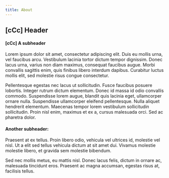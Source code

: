 ```yaml
---
title: About
---
```

## [cCc] Header

#### [cCc] A subheader

Lorem ipsum dolor sit amet, consectetur adipiscing elit. Duis eu mollis urna, vel faucibus arcu. Vestibulum lacinia tortor dictum tempor dignissim. Donec lacus urna, varius non diam maximus, consequat faucibus augue. Morbi convallis sagittis enim, quis finibus libero interdum dapibus. Curabitur luctus mollis elit, sed molestie risus congue consectetur.

Pellentesque egestas nec lacus ut sollicitudin. Fusce faucibus posuere lobortis. Integer rutrum dictum elementum. Donec id massa id odio convallis commodo. Suspendisse lorem augue, blandit quis lacinia eget, ullamcorper ornare nulla. Suspendisse ullamcorper eleifend pellentesque. Nulla aliquet hendrerit elementum. Maecenas tempor lorem vestibulum sollicitudin sollicitudin. Proin nisl enim, maximus et ex a, cursus malesuada orci. Sed ac pharetra dolor.

#### Another subheader:

Praesent at ex tellus. Proin libero odio, vehicula vel ultrices id, molestie vel nisl. Ut a elit sed tellus vehicula dictum at sit amet dui. Vivamus molestie molestie libero, et gravida sem molestie bibendum.

Sed nec mollis metus, eu mattis nisl. Donec lacus felis, dictum in ornare ac, malesuada tincidunt eros. Praesent ac magna accumsan, egestas risus at, facilisis tellus.